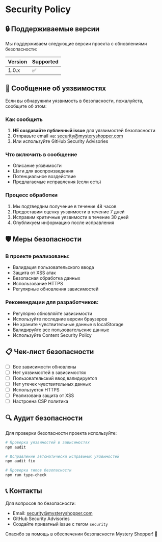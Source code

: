 # Security Policy

## 🔒 Поддерживаемые версии

Мы поддерживаем следующие версии проекта с обновлениями безопасности:

| Version | Supported          |
| ------- | ------------------ |
| 1.0.x   | :white_check_mark: |

## 🚨 Сообщение об уязвимостях

Если вы обнаружили уязвимость в безопасности, пожалуйста, сообщите об этом:

### Как сообщить
1. **НЕ создавайте публичный issue** для уязвимостей безопасности
2. Отправьте email на: security@mysteryshopper.com
3. Или используйте GitHub Security Advisories

### Что включить в сообщение
- Описание уязвимости
- Шаги для воспроизведения
- Потенциальное воздействие
- Предлагаемые исправления (если есть)

### Процесс обработки
1. Мы подтвердим получение в течение 48 часов
2. Предоставим оценку уязвимости в течение 7 дней
3. Исправим критичные уязвимости в течение 30 дней
4. Опубликуем информацию после исправления

## 🛡️ Меры безопасности

### В проекте реализованы:
- Валидация пользовательского ввода
- Защита от XSS атак
- Безопасная обработка данных
- Использование HTTPS
- Регулярные обновления зависимостей

### Рекомендации для разработчиков:
- Регулярно обновляйте зависимости
- Используйте последние версии браузеров
- Не храните чувствительные данные в localStorage
- Валидируйте все пользовательские данные
- Используйте Content Security Policy

## 📋 Чек-лист безопасности

- [ ] Все зависимости обновлены
- [ ] Нет уязвимостей в зависимостях
- [ ] Пользовательский ввод валидируется
- [ ] Нет утечек чувствительных данных
- [ ] Используется HTTPS
- [ ] Реализована защита от XSS
- [ ] Настроена CSP политика

## 🔍 Аудит безопасности

Для проверки безопасности проекта используйте:

```bash
# Проверка уязвимостей в зависимостях
npm audit

# Исправление автоматически исправимых уязвимостей
npm audit fix

# Проверка типов безопасности
npm run type-check
```

## 📞 Контакты

Для вопросов по безопасности:
- Email: security@mysteryshopper.com
- GitHub Security Advisories
- Создайте приватный issue с тегом `security`

Спасибо за помощь в обеспечении безопасности Mystery Shopper! 🔐

